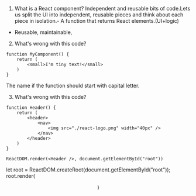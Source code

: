 1. What is a React component?
    Independent and reusable bits of code.Lets us split the UI into independent, reusable pieces and think about each piece in isolation.- A function that returns React elements.(UI+logic)
- Reusable, maintainable, 

2. What's wrong with this code?
```
function MyComponent() {
    return (
        <small>I'm tiny text!</small>
    )
}
```
The name if the function should start with capital letter.

3. What's wrong with this code?
```
function Header() {
    return (
        <header>
            <nav>
                <img src="./react-logo.png" width="40px" />
            </nav>
        </header>
    )
}

ReactDOM.render(<Header />, document.getElementById("root"))
```
let root = ReactDOM.createRoot(document.getElementById("root"));
 root.render(<Header/>)
